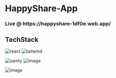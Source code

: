 # HappyShare-App 
<h3>Live @ https://happyshare-1df0e.web.app/</h3>
<h2>TechStack</h2>

![react](https://user-images.githubusercontent.com/94031657/215967884-8262e1c9-4a3b-4dae-9ff0-76cf2a12ed72.png)
![tailwind](https://user-images.githubusercontent.com/94031657/215968146-5cea3403-557a-45a0-be1d-cb26698c49bd.png)

![sanity](https://user-images.githubusercontent.com/94031657/215968287-dd8f7f72-37c8-47f9-b673-c67cdf6ca457.png)
![image](https://user-images.githubusercontent.com/94031657/215969552-fc58deeb-3fb2-4573-ba0e-187d501566ef.png)

![image](https://user-images.githubusercontent.com/94031657/215969034-b5ff3004-0931-4d0d-9a95-51d9f5fea576.png)







